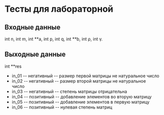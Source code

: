 # Тесты для лабораторной
## Входные данные
int n, int m, int **a, int p, int q, int **b, int ρ, int γ.
## Выходные данные
int **res
- in_01 -- негативный -- размер первой матрицы не натуральное число
- in_02 -- негативный -- размер второй матрицы не натуральное число
- in_03 -- негативный -- степень матрицы отрицательна
- in_04 -- позитивный -- добавление элементов во вторую матрицу	
- in_05 -- позитивный -- добавление элементов в первую матрицу
- in_06 -- позитивный -- нулевая степень матриц

